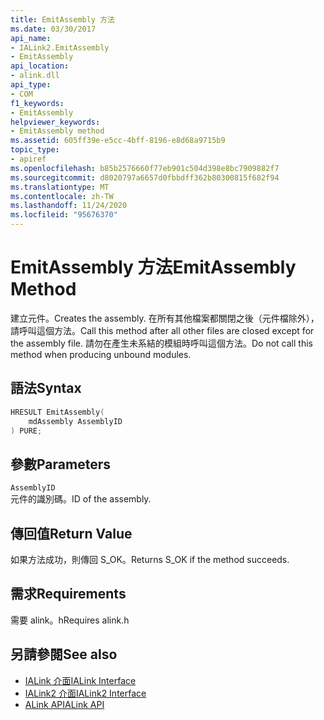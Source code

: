 ```yaml
---
title: EmitAssembly 方法
ms.date: 03/30/2017
api_name:
- IALink2.EmitAssembly
- EmitAssembly
api_location:
- alink.dll
api_type:
- COM
f1_keywords:
- EmitAssembly
helpviewer_keywords:
- EmitAssembly method
ms.assetid: 605ff39e-e5cc-4bff-8196-e8d68a9715b9
topic_type:
- apiref
ms.openlocfilehash: b85b2576660f77eb901c504d398e8bc7909882f7
ms.sourcegitcommit: d8020797a6657d0fbbdff362b80300815f682f94
ms.translationtype: MT
ms.contentlocale: zh-TW
ms.lasthandoff: 11/24/2020
ms.locfileid: "95676370"
---
```

# <a name="emitassembly-method"></a><span data-ttu-id="20538-102">EmitAssembly 方法</span><span class="sxs-lookup"><span data-stu-id="20538-102">EmitAssembly Method</span></span>

<span data-ttu-id="20538-103">建立元件。</span><span class="sxs-lookup"><span data-stu-id="20538-103">Creates the assembly.</span></span> <span data-ttu-id="20538-104">在所有其他檔案都關閉之後（元件檔除外），請呼叫這個方法。</span><span class="sxs-lookup"><span data-stu-id="20538-104">Call this method after all other files are closed except for the assembly file.</span></span> <span data-ttu-id="20538-105">請勿在產生未系結的模組時呼叫這個方法。</span><span class="sxs-lookup"><span data-stu-id="20538-105">Do not call this method when producing unbound modules.</span></span>  
  
## <a name="syntax"></a><span data-ttu-id="20538-106">語法</span><span class="sxs-lookup"><span data-stu-id="20538-106">Syntax</span></span>  
  
```cpp  
HRESULT EmitAssembly(  
    mdAssembly AssemblyID  
) PURE;  
```  
  
## <a name="parameters"></a><span data-ttu-id="20538-107">參數</span><span class="sxs-lookup"><span data-stu-id="20538-107">Parameters</span></span>  

 `AssemblyID`  
 <span data-ttu-id="20538-108">元件的識別碼。</span><span class="sxs-lookup"><span data-stu-id="20538-108">ID of the assembly.</span></span>  
  
## <a name="return-value"></a><span data-ttu-id="20538-109">傳回值</span><span class="sxs-lookup"><span data-stu-id="20538-109">Return Value</span></span>  

 <span data-ttu-id="20538-110">如果方法成功，則傳回 S_OK。</span><span class="sxs-lookup"><span data-stu-id="20538-110">Returns S_OK if the method succeeds.</span></span>  
  
## <a name="requirements"></a><span data-ttu-id="20538-111">需求</span><span class="sxs-lookup"><span data-stu-id="20538-111">Requirements</span></span>  

 <span data-ttu-id="20538-112">需要 alink。h</span><span class="sxs-lookup"><span data-stu-id="20538-112">Requires alink.h</span></span>  
  
## <a name="see-also"></a><span data-ttu-id="20538-113">另請參閱</span><span class="sxs-lookup"><span data-stu-id="20538-113">See also</span></span>

- [<span data-ttu-id="20538-114">IALink 介面</span><span class="sxs-lookup"><span data-stu-id="20538-114">IALink Interface</span></span>](ialink-interface.md)
- [<span data-ttu-id="20538-115">IALink2 介面</span><span class="sxs-lookup"><span data-stu-id="20538-115">IALink2 Interface</span></span>](ialink2-interface.md)
- [<span data-ttu-id="20538-116">ALink API</span><span class="sxs-lookup"><span data-stu-id="20538-116">ALink API</span></span>](index.md)
